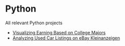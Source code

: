 # Python
All relevant Python projects
* [Visualizing Earning Based on College Majors](https://github.com/JakeSurrey/Python/blob/master/CollegeEarning.ipynb)
* [Analyzing Used Car Listings on eBay Kleinanzeigen](https://github.com/JakeSurrey/Python/blob/master/EbayCarSalesData.ipynb)
